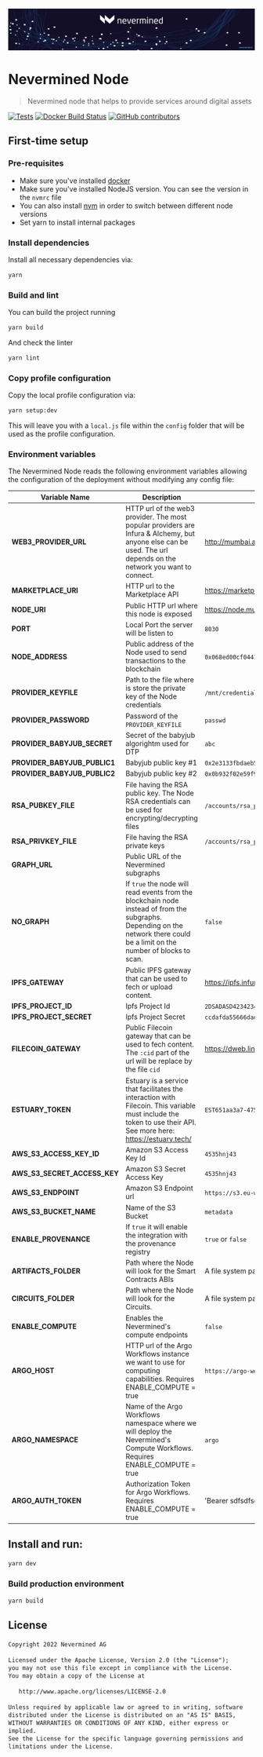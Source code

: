 [![banner](https://raw.githubusercontent.com/nevermined-io/assets/main/images/logo/banner_logo.png)](https://nevermined.io)

# Nevermined Node

> Nevermined node that helps to provide services around digital assets

[![Tests](https://github.com/nevermined-io/node/actions/workflows/test.yml/badge.svg)](https://github.com/nevermined-io/node/actions/workflows/test.yml)
[![Docker Build Status](https://img.shields.io/docker/cloud/build/neverminedio/node.svg)](https://hub.docker.com/repository/docker/neverminedio/node)
[![GitHub contributors](https://img.shields.io/github/contributors/nevermined-io/node.svg)](https://github.com/nevermined-io/node/graphs/contributors)

## First-time setup

### Pre-requisites

- Make sure you've installed [docker](https://www.docker.com/products/docker-desktop)
- Make sure you've installed NodeJS version. You can see the version in the `nvmrc` file
- You can also install [nvm](https://github.com/nvm-sh/nvm) in order to switch between different node versions
- Set yarn to install internal packages

### Install dependencies

Install all necessary dependencies via:

```bash
yarn
```

### Build and lint

You can build the project running

```bash
yarn build
```

And check the linter

```bash
yarn lint
```

### Copy profile configuration

Copy the local profile configuration via:

```bash
yarn setup:dev
```

This will leave you with a `local.js` file within the `config` folder that will be used as the profile configuration.

### Environment variables

The Nevermined Node reads the following environment variables allowing the configuration of the deployment without modifying any config file:

| Variable Name                | Description                                                                                                                                                                  | Example                                                                   |
| ---------------------------- | ---------------------------------------------------------------------------------------------------------------------------------------------------------------------------- | ------------------------------------------------------------------------- |
| **WEB3_PROVIDER_URL**        | HTTP url of the web3 provider. The most popular providers are Infura & Alchemy, but anyone else can be used. The url depends on the network you want to connect.             | http://mumbai.alchemy.io/v2/xxxxx                                         |
| **MARKETPLACE_URI**          | HTTP url to the Marketplace API                                                                                                                                              | https://marketplace-api.mumbai.public.nevermined.rocks                    |
| **NODE_URI**                 | Public HTTP url where this node is exposed                                                                                                                                   | https://node.mumbai.public.nevermined.rocks                               |
| **PORT**                     | Local Port the server will be listen to                                                                                                                                      | `8030`                                                                    |
| **NODE_ADDRESS**             | Public address of the Node used to send transactions to the blockchain                                                                                                       | `0x068ed00cf0441e4829d9784fcbe7b9e26d4bd8d0`                              |
| **PROVIDER_KEYFILE**         | Path to the file where is store the private key of the Node credentials                                                                                                      | `/mnt/credentials/keyfile.json`                                           |
| **PROVIDER_PASSWORD**        | Password of the `PROVIDER_KEYFILE`                                                                                                                                           | `passwd`                                                                  |
| **PROVIDER_BABYJUB_SECRET**  | Secret of the babyjub algorightm used for DTP                                                                                                                                | `abc`                                                                     |
| **PROVIDER_BABYJUB_PUBLIC1** | Babyjub public key #1                                                                                                                                                        | `0x2e3133fbdaeb5486b665ba78c0e7e749700a5c32b1998ae14f7d1532972602bb`      |
| **PROVIDER_BABYJUB_PUBLIC2** | Babyjub public key #2                                                                                                                                                        | `0x0b932f02e59f90cdd761d9d5e7c15c8e620efce4ce018bf54015d68d9cb35561`      |
| **RSA_PUBKEY_FILE**          | File having the RSA public key. The Node RSA credentials can be used for encrypting/decrypting files                                                                         | `/accounts/rsa_pub_key.pem`                                               |
| **RSA_PRIVKEY_FILE**         | File having the RSA private keys                                                                                                                                             | `/accounts/rsa_priv_key.pem`                                              |
| **GRAPH_URL**                | Public URL of the Nevermined subgraphs                                                                                                                                       |                                                                           |
| **NO_GRAPH**                 | If `true` the node will read events from the blockchain node instead of from the subgraphs. Depending on the network there could be a limit on the number of blocks to scan. | `false`                                                                   |
| **IPFS_GATEWAY**             | Public IPFS gateway that can be used to fech or upload content.                                                                                                              | https://ipfs.infura.io:5001                                               |
| **IPFS_PROJECT_ID**          | Ipfs Project Id                                                                                                                                                              | `2DSADASD4234234234`                                                      |
| **IPFS_PROJECT_SECRET**      | Ipfs Project Secret                                                                                                                                                          | `ccdafda55666dada`                                                        |
| **FILECOIN_GATEWAY**         | Public Filecoin gateway that can be used to fech content. The `:cid` part of the url will be replace by the file `cid`                                                       | https://dweb.link/ipfs/:cid                                               |
| **ESTUARY_TOKEN**            | Estuary is a service that facilitates the interaction with Filecoin. This variable must include the token to use their API. See more here: https://estuary.tech/             | `EST651aa3a7-4756-4bd9-a563-1cdd565894645`                                |
| **AWS_S3_ACCESS_KEY_ID**     | Amazon S3 Access Key Id                                                                                                                                                      | `4535hnj43`                                                               |
| **AWS_S3_SECRET_ACCESS_KEY** | Amazon S3 Secret Access Key                                                                                                                                                  | `4535hnj43`                                                               |
| **AWS_S3_ENDPOINT**          | Amazon S3 Endpoint url                                                                                                                                                       | `https://s3.eu-west-1.amazonaws.com`                                      |
| **AWS_S3_BUCKET_NAME**       | Name of the S3 Bucket                                                                                                                                                        | `metadata`                                                                |
| **ENABLE_PROVENANCE**        | If `true` it will enable the integration with the provenance registry                                                                                                        | `true` or `false`                                                         |
| **ARTIFACTS_FOLDER**         | Path where the Node will look for the Smart Contracts ABIs                                                                                                                   | A file system path. If not given it will look in the `./artifacts` folder |
| **CIRCUITS_FOLDER**          | Path where the Node will look for the Circuits.                                                                                                                              | A file system path. If not given it will look in the `./circuits` folder  |
| **ENABLE_COMPUTE**           | Enables the Nevermined's compute endpoints                                                                                                                                   | `false`                                                                   |
| **ARGO_HOST**                | HTTP url of the Argo Workflows instance we want to use for computing capabilities. Requires ENABLE_COMPUTE = true                                                            | `https://argo-workflows.instance`                                         |
| **ARGO_NAMESPACE**           | Name of the Argo Workflows namespace where we will deploy the Nevermined's Compute Workflows. Requires ENABLE_COMPUTE = true                                                 | `argo`                                                                    |
| **ARGO_AUTH_TOKEN**          | Authorization Token for Argo Workflows. Requires ENABLE_COMPUTE = true                                                                                                       | 'Bearer sdfsdfsdfvxcvVVSDFSDFSDFsdf...'                                   |

## Install and run:

```javascript
yarn dev
```

### Build production environment

```bash
yarn build
```

## License

```
Copyright 2022 Nevermined AG

Licensed under the Apache License, Version 2.0 (the "License");
you may not use this file except in compliance with the License.
You may obtain a copy of the License at

   http://www.apache.org/licenses/LICENSE-2.0

Unless required by applicable law or agreed to in writing, software
distributed under the License is distributed on an "AS IS" BASIS,
WITHOUT WARRANTIES OR CONDITIONS OF ANY KIND, either express or implied.
See the License for the specific language governing permissions and
limitations under the License.
```
